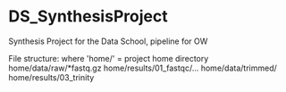 # DS_SynthesisProject
Synthesis Project for the Data School, pipeline for OW


File structure: where 'home/' = project home directory
home/data/raw/*fastq.gz
home/results/01_fastqc/...
home/data/trimmed/
home/results/03_trinity

